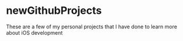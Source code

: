# newGithubProjects
These are a few of my personal projects that I have done to learn more about iOS development 

